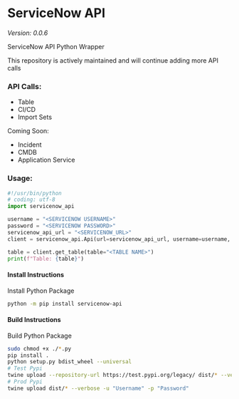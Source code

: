 # ServiceNow API
*Version: 0.0.6*

ServiceNow API Python Wrapper

This repository is actively maintained and will continue adding more API calls

### API Calls:
- Table
- CI/CD
- Import Sets

Coming Soon:
- Incident
- CMDB
- Application Service

### Usage:

```python
#!/usr/bin/python
# coding: utf-8
import servicenow_api

username = "<SERVICENOW USERNAME>"
password = "<SERVICENOW PASSWORD>"
servicenow_api_url = "<SERVICENOW_URL>"
client = servicenow_api.Api(url=servicenow_api_url, username=username, password=password)

table = client.get_table(table="<TABLE NAME>")
print(f"Table: {table}")
```

#### Install Instructions
Install Python Package

```bash
python -m pip install servicenow-api
```

#### Build Instructions
Build Python Package

```bash
sudo chmod +x ./*.py
pip install .
python setup.py bdist_wheel --universal
# Test Pypi
twine upload --repository-url https://test.pypi.org/legacy/ dist/* --verbose -u "Username" -p "Password"
# Prod Pypi
twine upload dist/* --verbose -u "Username" -p "Password"
```
